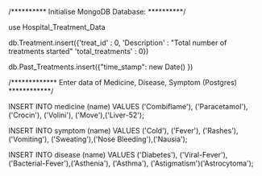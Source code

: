 /**********
Initialise MongoDB Database:
**********/

use Hospital_Treatment_Data

db.Treatment.insert({'treat_id' : 0, 'Description' : "Total number of treatments started" 'total_treatments' : 0})

db.Past_Treatments.insert({"time_stamp": new Date() })


/*************
Enter data of Medicine, Disease, Symptom (Postgres)
************/

INSERT INTO medicine
(name)
VALUES
('Combiflame'), ('Paracetamol'), ('Crocin'), ('Volini'), ('Move'),('Liver-52');

INSERT INTO symptom 
(name)
VALUES
('Cold'), ('Fever'), ('Rashes'), ('Vomiting'), ('Sweating'),('Nose Bleeding'),('Nausia');

INSERT INTO disease
(name)
VALUES
('Diabetes'), ('Viral-Fever'), ('Bacterial-Fever'),('Asthenia'), ('Asthma'), ('Astigmatism')('Astrocytoma');

